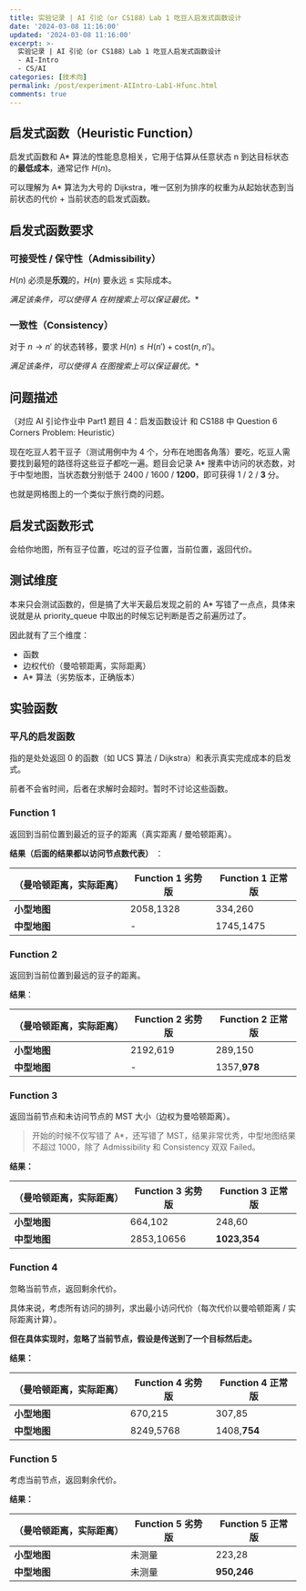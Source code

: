 ```yaml
---
title: 实验记录 | AI 引论（or CS188）Lab 1 吃豆人启发式函数设计
date: '2024-03-08 11:16:00'
updated: '2024-03-08 11:16:00'
excerpt: >-
  实验记录 | AI 引论（or CS188）Lab 1 吃豆人启发式函数设计
  - AI-Intro
  - CS/AI
categories: [技术向]
permalink: /post/experiment-AIIntro-Lab1-Hfunc.html
comments: true
---
```


## 启发式函数（Heuristic Function）

启发式函数和 A* 算法的性能息息相关，它用于估算从任意状态 n 到达目标状态的**最低成本**，通常记作 $H(n)$。

可以理解为 A* 算法为大号的 Dijkstra，唯一区别为排序的权重为从起始状态到当前状态的代价 + 当前状态的启发式函数。

## 启发式函数要求

### 可接受性 / 保守性（**Admissibility）**

$H(n)$ 必须是**乐观**的，$H(n)$ 要永远 $\leqslant$ 实际成本。

**满足该条件，可以使得 A* 在树搜索上可以保证最优。**

### 一致性（Consistency）

对于 $n \to n'$ 的状态转移，要求 $H(n)\leqslant H(n')+\mathrm{cost}(n,n')$。

**满足该条件，可以使得 A* 在图搜索上可以保证最优。**

## 问题描述

（对应 AI 引论作业中 Part1 题⽬ 4：启发函数设计 和 CS188 中 Question 6 Corners Problem: Heuristic）

现在吃豆人若干豆子（测试用例中为 4 个，分布在地图各角落）要吃，吃豆人需要找到最短的路径将这些豆子都吃一遍。题目会记录 A* 搜素中访问的状态数，对于中型地图，当状态数分别低于 2400 / 1600 / **1200**，即可获得 1 / 2 / **3** 分。

也就是网格图上的一个类似于旅行商的问题。

## 启发式函数形式

会给你地图，所有豆子位置，吃过的豆子位置，当前位置，返回代价。

## 测试维度

本来只会测试函数的，但是搞了大半天最后发现之前的 A* 写错了一点点，具体来说就是从 priority_queue 中取出的时候忘记判断是否之前遍历过了。

因此就有了三个维度：

- 函数
- 边权代价（曼哈顿距离，实际距离）
- A* 算法（劣势版本，正确版本）

## 实验函数

### 平凡的启发函数

指的是处处返回 $0$ 的函数（如 UCS 算法 / Dijkstra）和表示真实完成成本的启发式。

前者不会省时间，后者在求解时会超时。暂时不讨论这些函数。

### Function 1

返回到当前位置到最近的豆子的距离（真实距离 / 曼哈顿距离）。

**结果（后面的结果都以访问节点数代表）** ：

| **（曼哈顿距离，实际距离）** | **Function 1 劣势版** | **Function 1 正常版** |
| ---------------- | ------------------ | ------------------ |
| **小型地图**         | 2058,1328          | 334,260            |
| **中型地图**         | -                  | 1745,1475          |

### Function 2

返回到当前位置到最远的豆子的距离。

**结果**：

| **（曼哈顿距离，实际距离）** | **Function 2 劣势版** | **Function 2 正常版** |
| ---------------- | ------------------ | ------------------ |
| **小型地图**         | 2192,619           | 289,150            |
| **中型地图**         | -                  | 1357,**978**       |

### Function 3

返回当前节点和未访问节点的 MST 大小（边权为曼哈顿距离）。

> 开始的时候不仅写错了 A*，还写错了 MST，结果非常优秀，中型地图结果不超过 1000，除了 Admissibility 和 Consistency 双双 Failed。

**结果：**

| **（曼哈顿距离，实际距离）** | **Function 3 劣势版** | **Function 3 正常版** |
| ---------------- | ------------------ | ------------------ |
| **小型地图**         | 664,102            | 248,60             |
| **中型地图**         | 2853,10656         | **1023,354**       |

### Function 4

忽略当前节点，返回剩余代价。

具体来说，考虑所有访问的排列，求出最小访问代价（每次代价以曼哈顿距离 / 实际距离计算）。

**但在具体实现时，忽略了当前节点，假设是传送到了一个目标然后走。**

**结果：**

| **（曼哈顿距离，实际距离）** | **Function 4 劣势版** | **Function 4 正常版** |
| ---------------- | ------------------ | ------------------ |
| **小型地图**         | 670,215            | 307,85             |
| **中型地图**         | 8249,5768          | 1408,**754**       |

### Function 5

考虑当前节点，返回剩余代价。

**结果：**

| **（曼哈顿距离，实际距离）** | **Function 5 劣势版** | **Function 5 正常版** |
| ---------------- | ------------------ | ------------------ |
| **小型地图**         | 未测量                | 223,28             |
| **中型地图**         | 未测量                | **950,246**        |
